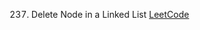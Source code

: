 237. Delete Node in a Linked List
[LeetCode](https://leetcode.com/problems/delete-node-in-a-linked-list/description/)


